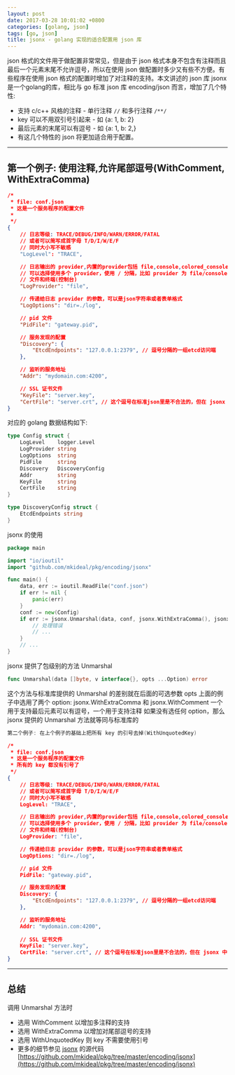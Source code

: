 ```yaml
---
layout: post
date: 2017-03-28 10:01:02 +0800
categories: [golang, json]
tags: [go, json]
title: jsonx - golang 实现的适合配置用 json 库
---
```


json 格式的文件用于做配置非常常见，但是由于 json 格式本身不包含有注释而且最后一个元素末尾不允许逗号，所以在使用 json 做配置时多少又有些不方便。有些程序在使用 json 格式的配置时增加了对注释的支持。本文讲述的 json 库 jsonx 是一个golang的库，相比与 go 标准 json 库 encoding/json 而言，增加了几个特性:

* 支持 c/c++ 风格的注释 - 单行注释 `//` 和多行注释 `/**/`
* key 可以不用双引号引起来 - 如 {a: 1, b: 2}
* 最后元素的末尾可以有逗号 - 如 {a: 1, b: 2,}
* 有这几个特性的 json 将更加适合用于配置。

---

## 第一个例子: 使用注释,允许尾部逗号(WithComment, WithExtraComma)

```json
/*
 * file: conf.json
 * 这是一个服务程序的配置文件
 *
 */
{
	// 日志等级: TRACE/DEBUG/INFO/WARN/ERROR/FATAL
	// 或者可以简写成首字母 T/D/I/W/E/F
	// 同时大小写不敏感
	"LogLevel": "TRACE",

	// 日志输出的 provider,内置的provider包括 file,console,colored_console,multifile 等
	// 可以选择使用多个 provider，使用 / 分隔，比如 provider 为 file/console 表示日志同时输出到
	// 文件和终端(控制台)
 	"LogProvider": "file",

	// 传递给日志 provider 的参数，可以是json字符串或者表单格式
 	"LogOptions": "dir=./log",

	// pid 文件
 	"PidFile": "gateway.pid",

	// 服务发现的配置
 	"Discovery": {
		"EtcdEndpoints": "127.0.0.1:2379", // 逗号分隔的一组etcd访问端
	},

	// 监听的服务地址
	"Addr": "mydomain.com:4200",

	// SSL 证书文件
	"KeyFile": "server.key",
	"CertFile": "server.crt", // 这个逗号在标准json里是不合法的，但在 jsonx 中，使用了 WithExtraComma 则此逗号可有可无
}
```

对应的 golang 数据结构如下:

```go
type Config struct {
	LogLevel    logger.Level
	LogProvider string
	LogOptions  string
	PidFile     string
	Discovery   DiscoveryConfig
	Addr        string
	KeyFile     string
	CertFile    string
}

type DiscoveryConfig struct {
	EtcdEndpoints string
}
```

jsonx 的使用

```go
package main

import "io/ioutil"
import "github.com/mkideal/pkg/encoding/jsonx"

func main() {
	data, err := ioutil.ReadFile("conf.json")
	if err != nil {
		panic(err)
	}
	conf := new(Config)
	if err := jsonx.Unmarshal(data, conf, jsonx.WithExtraComma(), jsonx.WithComment()); err != nil {
		// 处理错误
		// ...
	}
	// ...
}
```

jsonx 提供了包级别的方法 Unmarshal

```go
func Unmarshal(data []byte, v interface{}, opts ...Option) error
```

这个方法与标准库提供的 Unmarshal 的差别就在后面的可选参数 opts 上面的例子中选用了两个 option: jsonx.WithExtraComma 和 jsonx.WithComment 一个用于支持最后元素可以有逗号，一个用于支持注释 如果没有选任何 option，那么 jsonx 提供的 Unmarshal 方法就等同与标准库的

```go
第二个例子: 在上个例子的基础上把所有 key 的引号去掉(WithUnquotedKey)
```

```json
/*
 * file: conf.json
 * 这是一个服务程序的配置文件
 * 所有的 key 都没有引号了
 */
{
	// 日志等级: TRACE/DEBUG/INFO/WARN/ERROR/FATAL
	// 或者可以简写成首字母 T/D/I/W/E/F
	// 同时大小写不敏感
	LogLevel: "TRACE",

	// 日志输出的 provider,内置的provider包括 file,console,colored_console,multifile 等
	// 可以选择使用多个 provider，使用 / 分隔，比如 provider 为 file/console 表示日志同时输出到
	// 文件和终端(控制台)
	LogProvider: "file",

	// 传递给日志 provider 的参数，可以是json字符串或者表单格式
	LogOptions: "dir=./log",

	// pid 文件
	PidFile: "gateway.pid",

	// 服务发现的配置
	Discovery: {
		"EtcdEndpoints": "127.0.0.1:2379", // 逗号分隔的一组etcd访问端
	},

	// 监听的服务地址
	Addr: "mydomain.com:4200",
	
	// SSL 证书文件
	KeyFile: "server.key",
	CertFile: "server.crt", // 这个逗号在标准json里是不合法的，但在 jsonx 中，使用了 WithExtraComma 则此逗号可有可无
}
```

---

## 总结

调用 Unmarshal 方法时

* 选用 WithComment 以增加多注释的支持
* 选用 WithExtraComma 以增加对尾部逗号的支持
* 选用 WithUnquotedKey 则 key 不需要使用引号
* 更多的细节参见 [jsonx](https://github.com/mkideal/pkg/tree/master/encoding/jsonx) 的源代码 [https://github.com/mkideal/pkg/tree/master/encoding/jsonx](https://github.com/mkideal/pkg/tree/master/encoding/jsonx)

